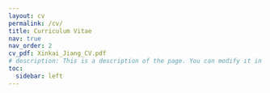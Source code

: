 ```yaml
---
layout: cv
permalink: /cv/
title: Curriculum Vitae
nav: true
nav_order: 2
cv_pdf: Xinkai_Jiang_CV.pdf
# description: This is a description of the page. You can modify it in '_pages/cv.md'. You can also change or remove the top pdf download button.
toc:
  sidebar: left
---
```

